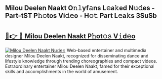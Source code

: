 ## Milou Deelen Naakt O𝚗𝚕yf𝚊ns L𝚎a𝚔ed N𝚞𝚍es - Part-tST P𝚑𝚘tos Vi𝚍𝚎o - H𝚘𝚝 Part L𝚎a𝚔s 3SuSb

# <h2><a href="http://kf7a6wk.oniu.top/?m=Milou+Deelen+Naakt">🔗👉 🔴 Milou Deelen Naakt P𝚑ot𝚘𝚜 V𝚒d𝚎o</a></h2>

[![Milou Deelen Naakt Nu𝚍e𝚜](https://i.imgur.com/0qMVB7G.gif)](http://kf7a6wk.oniu.top/?m=Milou+Deelen+Naakt)
Web-based entertainer and multimedia designer Milou Deelen Naakt, recognized for disseminating dance and lifestyle knowledge through trending choreographies and compact videos. Extraordinary entertainer Milou Deelen Naakt, famed for their exceptional skills and accomplishments in the world of amusement.  
